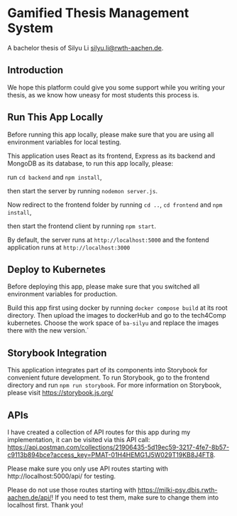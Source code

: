 
# Gamified Thesis Management System

A bachelor thesis of Silyu Li silyu.li@rwth-aachen.de. 

## Introduction

We hope this platform could give you some support while you writing your thesis, as we know how uneasy for most students this process is.

## Run This App Locally

Before running this app locally, please make sure that you are using all environment variables for local testing.

This application uses React as its frontend, Express as its backend and MongoDB as its database, to run this app locally, please:

run `cd backend` and `npm install`,

then start the server by running `nodemon server.js`.

Now redirect to the frontend folder by running `cd ..`, `cd frontend` and `npm install`,

then start the frontend client by running `npm start`.

By default, the server runs at `http://localhost:5000` and the fontend application runs at `http://localhost:3000`

## Deploy to Kubernetes

Before deploying this app, please make sure that you switched all environment variables for production.

Build this app first using docker by running `docker compose build` at its root directory. Then upload the images to dockerHub and go to the tech4Comp kubernetes. Choose the work space of `ba-silyu` and replace the images there with the new version.`

## Storybook Integration

This application integrates part of its components into Storybook for convenient future development. To run Storybook, go to the frontend directory and run `npm run storybook`. For more information on Storybook, please visit https://storybook.js.org/

## APIs

I have created a collection of API routes for this app during my implementation, it can be visited via this API call: https://api.postman.com/collections/21906435-5d19ec59-3217-4fe7-8b57-c9113b894bce?access_key=PMAT-01H4HEMG1J5W029T19KB8J4FT8. 

Please make sure you only use API routes starting with http://localhost:5000/api/ for testing. 

Please do not use those routes starting with https://milki-psy.dbis.rwth-aachen.de/api/! If you need to test them, make sure to change them into localhost first. Thank you!